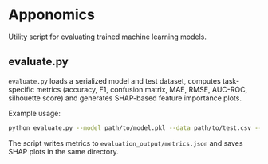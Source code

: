# Apponomics

Utility script for evaluating trained machine learning models.

## evaluate.py

`evaluate.py` loads a serialized model and test dataset, computes task-specific metrics (accuracy, F1, confusion matrix, MAE, RMSE, AUC-ROC, silhouette score) and generates SHAP-based feature importance plots.

Example usage:

```bash
python evaluate.py --model path/to/model.pkl --data path/to/test.csv --task classification --target label
```

The script writes metrics to `evaluation_output/metrics.json` and saves SHAP plots in the same directory.
